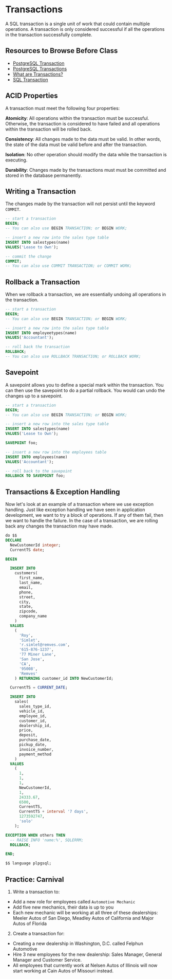 # Transactions

A SQL transaction is a single unit of work that could contain multiple operations. A transaction is only considered successful if all the operations in the transaction successfully complete.

## Resources to Browse Before Class

- [PostgreSQL Transaction](https://www.postgresqltutorial.com/postgresql-transaction/)
- [PostgreSQL Transactions](https://www.tutorialspoint.com/postgresql/postgresql_transactions.htm)
- [What are Transactions?](https://www.geeksforgeeks.org/sql-transactions/)
- [SQL Transaction](https://www.w3resource.com/sql/controlling-transactions.php)

## ACID Properties

A transaction must meet the following four properties:

**Atomicity**: All operations within the transaction must be successful. Otherwise, the transaction is considered to have failed and all operations within the transaction will be rolled back.

**Consistency**: All changes made to the data must be valid. In other words, the state of the data must be valid before and after the transaction.

**Isolation**: No other operation should modify the data while the transaction is executing.

**Durability**: Changes made by the transactions must must be committed and stored in the database permanently.

## Writing a Transaction

The changes made by the transaction will not persist until the keyword `COMMIT`.

```sql
-- start a transaction
BEGIN;
-- You can also use BEGIN TRANSACTION; or BEGIN WORK;

-- insert a new row into the sales type table
INSERT INTO salestypes(name)
VALUES('Lease to Own');

-- commit the change
COMMIT;
-- You can also use COMMIT TRANSACTION; or COMMIT WORK;
```

## Rollback a Transaction

When we rollback a transaction, we are essentially undoing all operations in the transaction.

```sql
-- start a transaction
BEGIN;
-- You can also use BEGIN TRANSACTION; or BEGIN WORK;

-- insert a new row into the sales type table
INSERT INTO employeetypes(name)
VALUES('Accountant');

-- roll back the transaction
ROLLBACK;
-- You can also use ROLLBACK TRANSACTION; or ROLLBACK WORK;
```
## Savepoint

A savepoint allows you to define a special mark within the transaction. You can then use the savepoint to do a partial rollback. You would can undo the changes up to a savepoint. 

```sql
-- start a transaction
BEGIN;
-- You can also use BEGIN TRANSACTION; or BEGIN WORK;

-- insert a new row into the sales type table
INSERT INTO salestypes(name)
VALUES('Lease to Own');

SAVEPOINT foo;

-- insert a new row into the employees table
INSERT INTO employees(name)
VALUES('Accountant');

-- roll back to the savepoint
ROLLBACK TO SAVEPOINT foo;
```

## Transactions & Exception Handling

Now let's look at an example of a transaction where we use exception handling. Just like exception handling we have seen in application development, we want to try a block of operations. If any of them fail, then we want to handle the failure. In the case of a transaction, we are rolling back any changes the transaction may have made.

```sql
do $$ 
DECLARE 
  NewCustomerId integer;
  CurrentTS date;

BEGIN

  INSERT INTO
    customers(
      first_name,
      last_name,
      email,
      phone,
      street,
      city,
      state,
      zipcode,
      company_name
    )
  VALUES
    (
      'Roy',
      'Simlet',
      'r.simlet@remves.com',
      '615-876-1237',
      '77 Miner Lane',
      'San Jose',
      'CA',
      '95008',
      'Remves'
    ) RETURNING customer_id INTO NewCustomerId;

  CurrentTS = CURRENT_DATE;

  INSERT INTO
    sales(
      sales_type_id,
      vehicle_id,
      employee_id,
      customer_id,
      dealership_id,
      price,
      deposit,
      purchase_date,
      pickup_date,
      invoice_number,
      payment_method
    )
  VALUES
    (
      1,
      1,
      1,
      NewCustomerId,
      1,
      24333.67,
      6500,
      CurrentTS,
      CurrentTS + interval '7 days',
      1273592747,
      'solo'
    );

EXCEPTION WHEN others THEN 
  -- RAISE INFO 'name:%', SQLERRM;
  ROLLBACK;

END;

$$ language plpgsql;
```

## Practice: Carnival

1. Write a transaction to:
  - Add a new role for employees called `Automotive Mechanic`
  - Add five new mechanics, their data is up to you
  - Each new mechanic will be working at all three of these dealerships: Meeler Autos of San Diego, Meadley Autos of California and Major Autos of Florida

2. Create a transaction for:
  - Creating a new dealership in Washington, D.C. called Felphun Automotive
  - Hire 3 new employees for the new dealership: Sales Manager, General Manager and Customer Service.
  - All employees that currently work at Nelsen Autos of Illinois will now start working at Cain Autos of Missouri instead.
